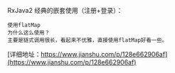 

RxJava2 经典的嵌套使用（注册+登录）：
```
使用flatMap
为什么这么使用？
主要是链式调用很长，看起来不优雅，直接使用flatMap好看一些。

```
[详细地址：https://www.jianshu.com/p/128e662906af](https://www.jianshu.com/p/128e662906af)

